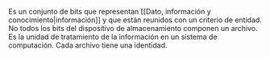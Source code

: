 Es un conjunto de bits que representan [[Dato, información y conocimiento|información]] y que están reunidos con un criterio de entidad. No todos los bits del dispositivo de almacenamiento componen un archivo. Es la unidad de tratamiento de la información en un sistema de computación. Cada archivo tiene una identidad.